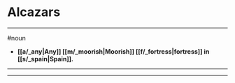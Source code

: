 # Alcazars
---
#noun
- **[[a/_any|Any]] [[m/_moorish|Moorish]] [[f/_fortress|fortress]] in [[s/_spain|Spain]].**
---
---
